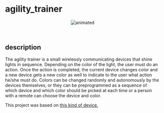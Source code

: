 # agility_trainer

<p align="center">
  <img src="https://user-images.githubusercontent.com/44078452/112398594-4ea78b80-8ce3-11eb-8e08-b5a89963784e.gif" alt="animated" />
</p>
<br>

## description

<p> The agility trainer is a small wirelessly communicating devices that shine lights in sequence. Depending on the color of the light, the user must do an action. Once the action is completed, the current device changes color and a new device gets a new color as well to indicate to the user what action he/she must do. Colors can be changed randomly and autonomously by the devices themselves, or they can be preprogrammed as a sequence of which device and which color should be picked at each time or a person with a remote can choose the device and color. </p>

This project was based on [this kind of device.](https://www.youtube.com/watch?v=AvRM1_2BJDQ)
